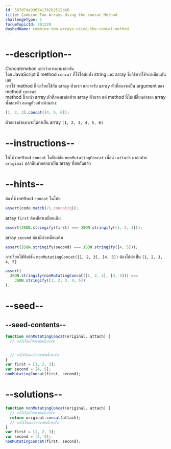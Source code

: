 ```yaml
---
id: 587d7da9367417b2b2512b66
title: Combine Two Arrays Using the concat Method
challengeType: 1
forumTopicId: 301229
dashedName: combine-two-arrays-using-the-concat-method
---
```


# --description--

<dfn>Concatenation</dfn> แปลว่าการเอามาต่อกัน   
โดย JavaScript มี method `concat` ที่ใช้ได้กับทั้ง string และ array ซึ่งวิธีการใช้จะเหมือนกันเลย  
การใช้ method นี้จะเรียกใช้กับ array ตัวแรก และจะรับ array ตัวที่สองจะเป็น argument ของ method `concat`  
method นี้จะนำ array ตัวที่สองมาต่อท้าย array ตัวแรก แต่ method นี้ไม่เปลี่ยนค่าของ array ทั้งสองตัว ลองดูตัวอย่างด้านล่าง:

```js
[1, 2, 3].concat([4, 5, 6]);
```

ตัวอย่างด้านบนจะได้ค่าเป็น array `[1, 2, 3, 4, 5, 6]`

# --instructions--

ให้ใช้ method `concat` ในฟังก์ชัน `nonMutatingConcat` เพื่อนำ `attach` มาต่อท้าย `original` แล้วคืนค่าออกมาเป็น array ที่ต่อกันแล้ว

# --hints--

ต้องใช้ method `concat` ในโค้ด

```js
assert(code.match(/\.concat/g));
```

array `first` ต้องมีค่าเหมือนเดิม

```js
assert(JSON.stringify(first) === JSON.stringify([1, 2, 3]));
```

array `second` ต้องมีค่าเหมือนเดิม

```js
assert(JSON.stringify(second) === JSON.stringify([4, 5]));
```

การเรียกใช้ฟังก์ชัน `nonMutatingConcat([1, 2, 3], [4, 5])` ต้องได้ค่าเป็น `[1, 2, 3, 4, 5]`

```js
assert(
  JSON.stringify(nonMutatingConcat([1, 2, 3], [4, 5])) ===
    JSON.stringify([1, 2, 3, 4, 5])
);
```

# --seed--

## --seed-contents--

```js
function nonMutatingConcat(original, attach) {
  // แก้ไขโค้ดใต้บรรทัดนี้เท่านั้น


  // แก้ไขโค้ดเหนือบรรทัดนี้เท่านั้น
}
var first = [1, 2, 3];
var second = [4, 5];
nonMutatingConcat(first, second);
```

# --solutions--

```js
function nonMutatingConcat(original, attach) {
  // แก้ไขโค้ดใต้บรรทัดนี้เท่านั้น
  return original.concat(attach);
  // แก้ไขโค้ดเหนือบรรทัดนี้เท่านั้น
}
var first = [1, 2, 3];
var second = [4, 5];
nonMutatingConcat(first, second);
```
